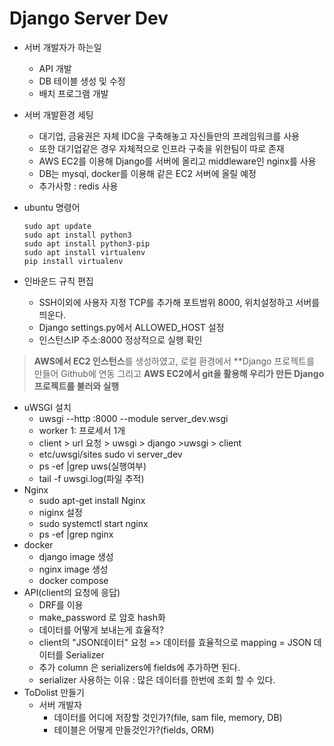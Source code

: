 # Django Server Dev

- 서버 개발자가 하는일
  - API 개발
  - DB 테이블 생성 및 수정
  - 배치 프로그램 개발

- 서버 개발환경 세팅

  - 대기업, 금융권은 자체 IDC을 구축해놓고 자신들만의 프레임워크를 사용
  - 또한 대기업같은 경우 자체적으로 인프라 구축을 위한팀이 따로 존재
  - AWS EC2를 이용해 Django를 서버에 올리고 middleware인 nginx를 사용
  - DB는 mysql, docker를 이용해 같은 EC2 서버에 올릴 예정
  - 추가사항 : redis 사용 

- ubuntu 명령어

  ```
  sudo apt update
  sudo apt install python3
  sudo apt install python3-pip
  sudo apt install virtualenv
  pip install virtualenv
  ```

- 인바운드 규칙 편집 

  - SSH이외에 사용자 지정 TCP를 추가해 포트범위 8000, 위치설정하고 서버를 띄운다.
  - Django settings.py에서 ALLOWED_HOST 설정
  - 인스턴스IP 주소:8000 정상적으로 실행 확인

>  **AWS에서 EC2 인스턴스**를 생성하였고, 로컬 환경에서 **Django 프로젝트를 만들어 Github에 연동 그리고 **AWS EC2에서 git을 활용해 우리가 만든 Django 프로젝트를 불러와 실행**

- uWSGI 설치
  - uwsgi --http :8000 --module server_dev.wsgi
  - worker 1: 프로세서 1개
  - client > url 요청 > uwsgi > django >uwsgi > client
  - etc/uwsgi/sites sudo vi server_dev
  - ps -ef |grep uws(실행여부)
  - tail -f uwsgi.log(파일 추적)
- Nginx
  - sudo apt-get install Nginx
  - niginx 설정
  - sudo systemctl start nginx
  - ps -ef |grep nginx
- docker
  - django image 생성
  - nginx image 생성
  - docker compose
- API(client의 요청에 응답)
  - DRF를 이용
  - make_password 로 암호 hash화
  - 데이터를 어떻게 보내는게 효율적?
  - client의 "JSON데이터" 요청 => 데이터를 효율적으로 mapping = JSON 데이터를 Serializer 
  - 추가 column 은 serializers에 fields에 추가하면 된다.
  - serializer 사용하는 이유 : 많은 데이터를 한번에 조회 할 수 있다.
- ToDolist 만들기
  - 서버 개발자
    -  데이터를 어디에 저장할 것인가?(file, sam file, memory, DB)
    - 테이블은 어떻게 만들것인가?(fields, ORM)